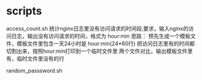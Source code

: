 # scripts
access_count.sh
统计nginx日志里没有访问请求的时间段,要求，输入nginx的访问日志，输出没有访问请求的时间，格式为 hour:min
思路：
预先生成一个模板文件，模板文件里包含一天24小时是 hour:min(24*60行)
把访问日志里有的时间都切割出来，按照hour:min打印到一个临时文件里
两个文件对比，输出模板文件里有，临时文件里没有的行

random_passsword.sh

